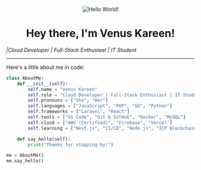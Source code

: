 <p align="center">
  <img src="https://github.com/VenusKareen/VenusKareen/blob/main/assets/hello.gif" alt="Hello World!">
</p>

<h1 align="center">Hey there, I'm Venus Kareen! </h1>

<p align="center">

  <em>|Cloud Developer | Full-Stack Enthusiast | IT Student </em>
</p>

---
Here's a little about me in code:

```python
class AboutMe:
    def __init__(self):
        self.name = "Venus Kareen"
        self.role = "Cloud Developer | Full-Stack Enthusiast | IT Student"
        self.pronouns = ["She", "Her"]
        self.languages = ["JavaScript", "PHP", "GO", "Python"]
        self.frameworks = ["Laravel", "React"]
        self.tools = ["VS Code", "Git & GitHub", "Docker", "MySQL"]
        self.cloud = ["AWS (Certified)", "Firebase", "Vercel"]
        self.learning = ["Next.js", "CI/CD", "Node.js", "ICP Blockchain"]

    def say_hello(self):
        print("Thanks for stopping by!")

me = AboutMe()
me.say_hello()

